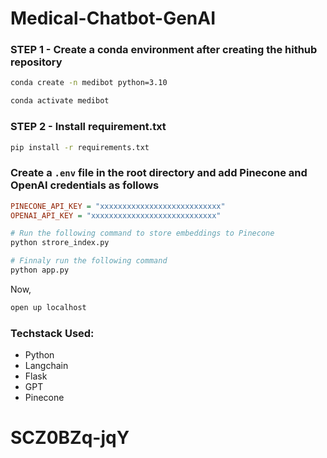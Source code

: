 # Medical-Chatbot-GenAI

### STEP 1 - Create a conda environment after creating the hithub repository
```bash
conda create -n medibot python=3.10
```
```bash
conda activate medibot
```

### STEP 2 - Install requirement.txt
```bash
pip install -r requirements.txt
```

### Create a `.env` file in the root directory and add Pinecone and OpenAI credentials as follows

```ini
PINECONE_API_KEY = "xxxxxxxxxxxxxxxxxxxxxxxxxxx"
OPENAI_API_KEY = "xxxxxxxxxxxxxxxxxxxxxxxxxxxx"
```

```bash
# Run the following command to store embeddings to Pinecone
python strore_index.py
```

```bash
# Finnaly run the following command
python app.py
```

Now,
```bash
open up localhost
```

### Techstack Used:

- Python
- Langchain
- Flask
- GPT
- Pinecone

# SCZ0BZq-jqY